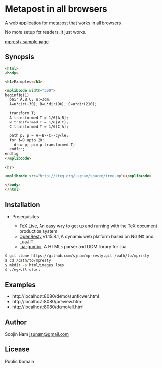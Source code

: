 Metapost in all browsers
=======
A web application for metapost that works in all browsers.

No more setup for readers. It just works.

[mpresty sample page](http://ktug.org/~sjnam/mpresty/all.html)

Synopsis
---------

````html
<html>
<body>

<h1>Examples</h1>

<mplibcode width="300">
beginfig(1)
  pair A,B,C; u:=3cm;
  A=u*dir(-30); B=u*dir(90); C=u*dir(210);

  transform T;
  A transformed T = 1/6[A,B];
  B transformed T = 1/6[B,C];
  C transformed T = 1/6[C,A];

  path p; p = A--B--C--cycle;
  for i=0 upto 20:
    draw p; p:= p transformed T;
  endfor;
endfig
</mplibcode>

<hr>

<mplibcode src="http://ktug.org/~sjnam/source/tree.mp"></mplibcode>

</body>
</html>
````

Installation
------------
- Prerequisites
  
  - [TeX Live](https://www.tug.org/texlive/), An easy way to get up and running with the TeX document production system
  - [OpenResty](https://openresty.org/en/ann-1015008001rc1.html) v1.15.8.1, A dynamic web platform based on NGINX and LuaJIT
  - [lua-gumbo](https://craigbarnes.gitlab.io/lua-gumbo/), A HTML5 parser and DOM library for Lua

```bash
$ git clone https://github.com/sjnam/mp-resty.git /path/to/mpresty
$ cd /path/to/mpresty
$ mkdir -p html/images logs
$ ./ngxctl start
```

Examples
--------
- http://localhost:8080/demo/sunflower.html
- http://localhost:8080/preview.html
- http://localhost:8080/demo/all.html

Author
------
Soojin Nam jsunam@gmail.com

License
-------
Public Domain

